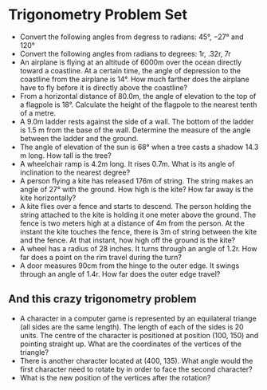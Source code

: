 Trigonometry Problem Set
========================

- Convert the following angles from degress to radians: 45°, −27° and 120°
- Convert the following angles from radians to degrees: 1r, .32r, 7r
- An airplane is flying at an altitude of 6000m over the ocean directly toward a coastline. At a certain time, the angle of depression to the coastline from the airplane is 14°. How much farther does the airplane have to fly before it is directly above the coastline?
- From a horizontal distance of 80.0m, the angle of elevation to the top of a flagpole is 18°. Calculate the height of the flagpole to the nearest tenth of a metre.
- A 9.0m ladder rests against the side of a wall. The bottom of the ladder is 1.5 m from the base of the wall. Determine the measure of the angle between the ladder and the ground.
- The angle of elevation of the sun is 68° when a tree casts a shadow 14.3 m long. How tall is the tree?
- A wheelchair ramp is 4.2m long. It rises 0.7m. What is its angle of inclination to the nearest
degree?
- A person flying a kite has released 176m of string. The string makes an angle of 27° with the
ground. How high is the kite? How far away is the kite horizontally? 
- A kite flies over a fence and starts to descend. The person holding the
string attached to the kite is holding it one meter above the ground. The
fence is two meters high at a distance of 4m from the person. At the
instant the kite touches the fence, there is 3m of string between the
kite and the fence. At that instant, how high off the ground is the kite?
- A wheel has a radius of 28 inches. It turns through an angle of 1.2r.
How far does a point on the rim travel during the turn?
- A door measures 90cm from the hinge to the outer edge. It swings through
an angle of 1.4r. How far does the outer edge travel?

And this crazy trigonometry problem
-----------------------------------
- A character in a computer game is represented by an equilateral triange (all sides are the same length). The length of each of the sides is 20 units. The centre of the character is positioned at position (100, 150) and pointing straight up. What are the coordinates of the vertices of the triangle?
- There is another character located at (400, 135). What angle would the first character need to rotate by in order to face the second character?
- What is the new position of the vertices after the rotation?